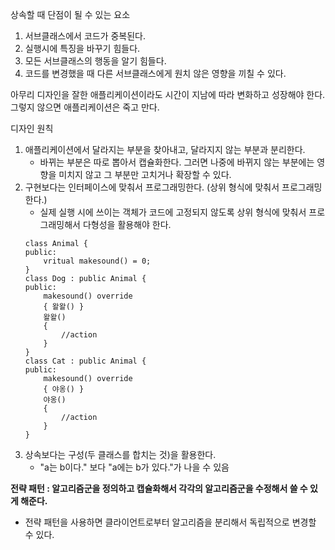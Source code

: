 상속할 때 단점이 될 수 있는 요소
1. 서브클래스에서 코드가 중복된다.
2. 실행시에 특징을 바꾸기 힘들다.
3. 모든 서브클래스의 행동을 알기 힘들다.
4. 코드를 변경했을 때 다른 서브클래스에게 원치 않은 영향을 끼칠 수 있다.

아무리 디자인을 잘한 애플리케이션이라도 시간이 지남에 따라 변화하고 성장해야 한다. 그렇지 않으면 애플리케이션은 죽고 만다.

디자인 원칙 
1. 애플리케이션에서 달라지는 부분을 찾아내고, 달라지지 않는 부분과 분리한다.
    - 바뀌는 부분은 따로 뽑아서 캡슐화한다. 그러면 나중에 바뀌지 않는 부분에는 영향을 미치지 않고 그 부분만 고치거나 확장할 수 있다.
2. 구현보다는 인터페이스에 맞춰서 프로그래밍한다. (상위 형식에 맞춰서 프로그래밍한다.)
    - 실제 실행 시에 쓰이는 객체가 코드에 고정되지 않도록 상위 형식에 맞춰서 프로그래밍해서 다형성을 활용해야 한다.
    ```
    class Animal {
    public: 
        vritual makesound() = 0;
    }  
    class Dog : public Animal {
    public:
        makesound() override
        { 왈왈() }
        왈왈()
        {
            //action
        }
    }
    class Cat : public Animal {
    public:
        makesound() override
        { 야옹() }
        야옹()
        {
            //action
        }
    }
    ``` 
3. 상속보다는 구성(두 클래스를 합치는 것)을 활용한다.
    - "a는 b이다." 보다 "a에는 b가 있다."가 나을 수 있음

**전략 패턴 : 알고리즘군을 정의하고 캡슐화해서 각각의 알고리즘군을 수정해서 쓸 수 있게 해준다.**
- 전략 패턴을 사용하면 클라이언트로부터 알고리즘을 분리해서 독립적으로 변경할 수 있다.
